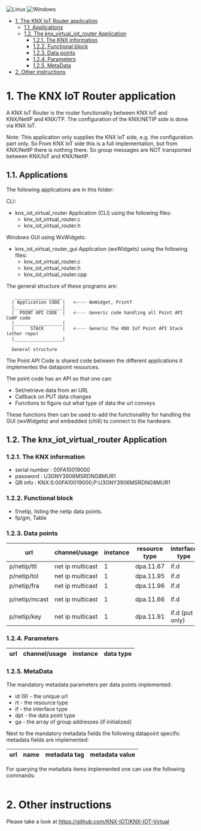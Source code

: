 ![Linux](https://github.com/KNX-IOT/KNX-IOT-Virtual-Router/actions/workflows/cmake-linux.yml/badge.svg)
![Windows](https://github.com/KNX-IOT/KNX-IOT-Virtual-Router/actions/workflows/cmake-windows.yml/badge.svg)

<!-- TOC -->

- [1. The KNX IoT Router application](#1-the-knx-iot-router-application)
  - [1.1. Applications](#11-applications)
  - [1.2. The knx\_virtual\_iot\_router Application](#12-the-knx_iot_virtual_router-application)
    - [1.2.1. The KNX information](#121-the-knx-information)
    - [1.2.2. Functional block](#122-functional-block)
    - [1.2.3. Data points](#123-data-points)
    - [1.2.4. Parameters](#124-parameters)
    - [1.2.5. MetaData](#125-metadata)
- [2. Other instructions](#2-other-instructions)

<!-- /TOC -->

# 1. The KNX IoT Router application

A KNX IoT Router is the router functionality between KNX IoT and KNX/NetIP and KNX/TP.
The configuration of the KNX/NETIP side is done via KNX IoT.

Note: This application only supplies the KNX IoT side, e.g. the configuration part only. So From KNX IoT side this is a full implementation, but from KNX/NetIP there is nothing there. So group messages are NOT transported between KNX/IoT and KNX/NetIP.

## 1.1. Applications

The following applications are in this folder:

CLI:

- knx_iot_virtual_router Application (CLI) using the following files:
  - knx_iot_virtual_router.c
  - knx_iot_virtual_router.h

Windows GUI using WxWidgets:

- knx_iot_virtual_router_gui Application (wxWidgets) using the following files:
  - knx_iot_virtual_router.c
  - knx_iot_virtual_router.h
  - knx_iot_virtual_router.cpp

The general structure of these programs are:

```
   __________________
  | Application CODE |   <---- WxWidget, Printf
  |__________________|
  |  POINT API CODE  |   <---- Generic code handling all Point API CoAP code
  |__________________|
  |      STACK       |   <---- Generic The KNX IoT Point API Stack (other repo)
  |__________________|

  General structure
```

The Point API Code is shared code between the different applications
it implementes the datapoint resources.

The point code has an API so that one can:

- Set/retrieve data from an URL
- Callback on PUT data changes
- Functions to figure out what type of data the url conveys

These functions then can be used to add the functionallity for
handling the GUI (wxWidgets) and embedded (chili) to connect to the hardware.

## 1.2. The knx_iot_virtual_router Application

### 1.2.1. The KNX information

- serial number : 00FA10019000
- password : U3GNY3906MSRDNG8MUR1
- QR info : KNX:S:00FA10019000;P:U3GNY3906MSRDNG8MUR1

### 1.2.2. Functional block

- f/netip, listing the netip data points.
- fp/gm, Table

### 1.2.3. Data points

| url  | channel/usage       | instance |resource type | interface type | data type |
|------| --------------------| -------- | -------------| ---------------|-----------|
|p/netip/ttl| net ip multicast | 1 | dpa.11.67 | if.d |integer|
|p/netip/tol| net ip multicast | 1 | dpa.11.95 | if.d |integer|
|p/netip/fra| net ip multicast | 1 | dpa.11.96 | if.d |integer|
|p/netip/mcast| net ip multicast | 1 | dpa.11.66 | if.d  | binary string|
|p/netip/key| net ip multicast | 1 | dpa.11.91 | if.d (put only) |binary string|

### 1.2.4. Parameters

| url  | channel/usage   | instance | data type |
|------| ----------------| ---------| --------- |

### 1.2.5. MetaData

The mandatory metadata parameters per data points implemented:

- id (9) - the unique url
- rt - the resource type
- if - the interface type
- dpt - the data point type
- ga - the array of group addresses (if initialized)

Next to the mandatory metadata fields the following datapoint specific metadata fields are implemented:

| url  | name   | metadata tag | metadata value |
|------| ----------------| ---------| --------- |

For querying the metadata items implemented one can use the following commands:

```
```

# 2. Other instructions

Please take a look at https://github.com/KNX-IOT/KNX-IOT-Virtual